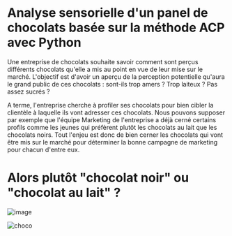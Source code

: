 # Analyse sensorielle d'un panel de chocolats basée sur la méthode ACP avec Python

Une entreprise de chocolats souhaite savoir comment sont perçus différents chocolats qu'elle a mis au point en vue de leur mise sur le marché. L'objectif est d'avoir un aperçu de la perception potentielle qu'aura le grand public de ces chocolats : sont-ils trop amers ? Trop laiteux ? Pas assez sucrés ?

A terme, l'entreprise cherche à profiler ses chocolats pour bien cibler la clientèle à laquelle ils vont adresser ces chocolats. Nous pouvons supposer par exemple que l'équipe Marketing de l'entreprise a déjà cerné certains profils comme les jeunes qui préfèrent plutôt les chocolats au lait que les chocolats noirs. Tout l'enjeu est donc de bien cerner les chocolats qui vont être mis sur le marché pour déterminer la bonne campagne de marketing pour chacun d'entre eux.

# Alors plutôt "chocolat noir" ou "chocolat au lait" ?

![image](https://user-images.githubusercontent.com/104759495/179559256-53db222d-a024-4f77-9589-8a19edd5b8b3.png)

![choco](https://user-images.githubusercontent.com/104759495/179559378-60446f5b-cc21-418d-a777-a5b1b2b79057.PNG)
